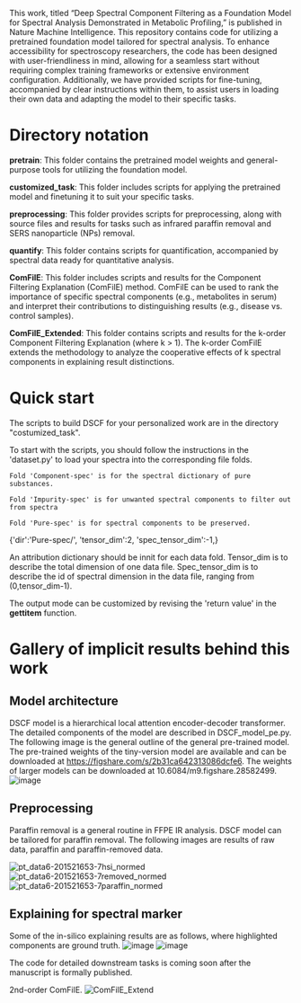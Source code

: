 This work, titled “Deep Spectral Component Filtering as a Foundation Model for Spectral Analysis Demonstrated in Metabolic Profiling,” is published in Nature Machine Intelligence. This repository contains code for utilizing a pretrained foundation model tailored for spectral analysis. To enhance accessibility for spectroscopy researchers, the code has been designed with user-friendliness in mind, allowing for a seamless start without requiring complex training frameworks or extensive environment configuration. Additionally, we have provided scripts for fine-tuning, accompanied by clear instructions within them, to assist users in loading their own data and adapting the model to their specific tasks.

# Directory notation
**pretrain**: This folder contains the pretrained model weights and general-purpose tools for utilizing the foundation model.

**customized_task**: This folder includes scripts for applying the pretrained model and finetuning it to suit your specific tasks.

**preprocessing**: This folder provides scripts for preprocessing, along with source files and results for tasks such as infrared paraffin removal and SERS nanoparticle (NPs) removal.

**quantify**: This folder contains scripts for quantification, accompanied by spectral data ready for quantitative analysis.

**ComFilE**: This folder includes scripts and results for the Component Filtering Explanation (ComFilE) method. ComFilE can be used to rank the importance of specific spectral components (e.g., metabolites in serum) and interpret their contributions to distinguishing results (e.g., disease vs. control samples).

**ComFilE_Extended**: This folder contains scripts and results for the k-order Component Filtering Explanation (where k > 1). The k-order ComFilE extends the methodology to analyze the cooperative effects of k spectral components in explaining result distinctions.

# Quick start
The scripts to build DSCF for your personalized work are in the directory "costumized_task". 

To start with the scripts, you should follow the instructions in the 'dataset.py' to load your spectra into the corresponding file folds. 

    Fold 'Component-spec' is for the spectral dictionary of pure substances.
    
    Fold 'Impurity-spec' is for unwanted spectral components to filter out from spectra
    
    Fold 'Pure-spec' is for spectral components to be preserved. 
    
{'dir':'Pure-spec/',
       'tensor_dim':2,
       'spec_tensor_dim':-1,}
       
An attribution dictionary should be innit for each data fold. Tensor_dim is to describe the total dimension of one data file. Spec_tensor_dim is to describe the id of spectral dimension in the data file, ranging from (0,tensor_dim-1).

The output mode can be customized by revising the 'return value' in the __gettitem__ function. 

# Gallery of implicit results behind this work
## Model architecture

DSCF model is a hierarchical local attention encoder-decoder transformer. The detailed components of the model are described in DSCF_model_pe.py.
The following image is the general outline of the general pre-trained model.
The pre-trained weights of the tiny-version model are available and can be downloaded at https://figshare.com/s/2b31ca642313086dcfe6. The weights of larger models can be downloaded at 10.6084/m9.figshare.28582499. 
![image](https://github.com/user-attachments/assets/56879799-315c-4138-8e49-f273dd2dbd28)


## Preprocessing

Paraffin removal is a general routine in FFPE IR analysis. DSCF model can be tailored for paraffin removal. The following images are results of raw data, paraffin and paraffin-removed data.

![pt_data6-201521653-7hsi_normed](https://github.com/user-attachments/assets/2916b6f5-a878-4fa6-a882-488c586c9812)
![pt_data6-201521653-7removed_normed](https://github.com/user-attachments/assets/83a587d8-ffe6-4161-a3b2-97739ffad1c0)
![pt_data6-201521653-7paraffin_normed](https://github.com/user-attachments/assets/6b2a23ba-3fe7-401c-8976-edb3a0ef8824)


## Explaining for spectral marker

Some of the in-silico explaining results are as follows, where highlighted components are ground truth.
![image](https://github.com/user-attachments/assets/7a398f74-1eed-49bc-80b4-c50d566ada8d)
![image](https://github.com/user-attachments/assets/78093c24-b4c8-4275-b423-b6cea85dacee)

The code for detailed downstream tasks is coming soon after the manuscript is formally published.

2nd-order ComFilE. 
![ComFilE_Extend](https://github.com/user-attachments/assets/549408f2-4294-43ab-8f0c-70fe98e3b76c)

